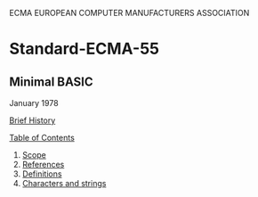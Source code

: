 ECMA
EUROPEAN COMPUTER MANUFACTURERS ASSOCIATION

# Standard-ECMA-55
## Minimal BASIC

January 1978

[Brief History](brief_history.md)

[Table of Contents](table_of_contents.md)

  1.  [Scope](1_scope.md)
  2.  [References](2_references.md)
  3.  [Definitions](3_definitions.md)
  4.  [Characters and strings](4_chracters_and_strings.md)
